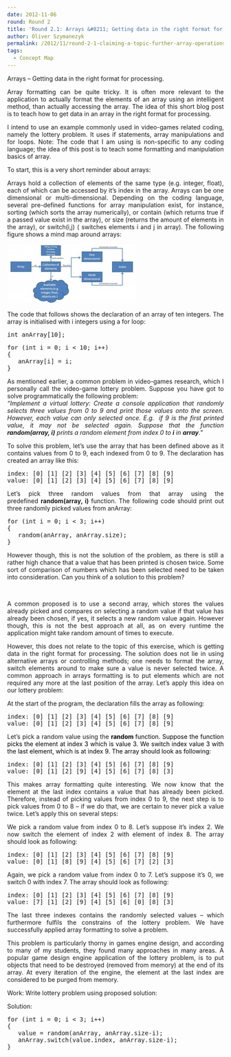 ```yaml
---
date: 2012-11-06
round: Round 2
title: 'Round 2.1: Arrays &#8211; Getting data in the right format for processing.'
author: Oliver Szymanezyk
permalink: /2012/11/round-2-1-claiming-a-topic-further-array-operations/
tags:
  - Concept Map
---
```

<p style="text-align: justify;">
  Arrays &#8211; Getting data in the right format for processing.
</p>

<p style="text-align: justify;">
  Array formatting can be quite tricky. It is often more relevant to the application to actually format the elements of an array using an intelligent method, than actually accessing the array. The idea of this short blog post is to teach how to get data in an array in the right format for processing.
</p>

<p style="text-align: justify;">
  I intend to use an example commonly used in video-games related coding, namely the lottery problem. It uses if statements, array manipulations and for loops. Note: The code that I am using is non-specific to any coding language; the idea of this post is to teach some formatting and manipulation basics of array.
</p>

<p style="text-align: justify;">
  To start, this is a very short reminder about arrays:
</p>

<p style="text-align: justify;">
  Arrays hold a collection of elements of the same type (e.g. integer, float), each of which can be accessed by it&#8217;s index in the array. Arrays can be one dimensional or multi-dimensional. Depending on the coding language, several pre-defined functions for array manipulation exist, for instance, sorting (which sorts the array numerically), or contain (which returns true if a passed value exist in the array), or size (returns the amount of elements in the array), or switch(i,j) ( switches elements i and j in array). The following figure shows a mind map around arrays:
</p>

<p style="text-align: justify;">
  <a href="/uploads/2012/11/arrays.jpg"><img class="aligncenter size-medium wp-image-1043" title="arrays" src="/uploads/2012/11/arrays-300x138.jpg" alt="" width="300" height="138" /></a>
</p>

<p style="text-align: justify;">
  The code that follows shows the declaration of an array of ten integers. The array is initialised with i integers using a for loop:
</p>

<pre>int anArray[10];</pre>

<pre>for (int i = 0; i &lt; 10; i++)
{
   anArray[i] = i;
}</pre>

<p style="text-align: justify;">
  As mentioned earlier, a common problem in video-games research, which I personally call the video-game lottery problem. Suppose you have got to solve programmatically the following problem:<br /> <em>&#8220;Implement a virtual lottery: Create a console application that randomly selects three values from 0 to 9 and print those values onto the screen. However, each value can only selected once. E.g.  if 9 is the first printed value, it may not be selected again. Suppose that the function <strong>random(array, i)</strong> prints a random element from index 0 to <strong>i</strong> in <strong>array</strong>.&#8221;</em>
</p>

<p style="text-align: justify;">
  To solve this problem, let&#8217;s use the array that has been defined above as it contains values from 0 to 9, each indexed from 0 to 9. The declaration has created an array like this:
</p>

<pre>index: [0] [1] [2] [3] [4] [5] [6] [7] [8] [9]
value: [0] [1] [2] [3] [4] [5] [6] [7] [8] [9]</pre>

<p style="text-align: justify;">
  Let&#8217;s pick three random values from that array using the predefined <strong>random(array, i) </strong>function. The following code should print out three randomly picked values from anArray:
</p>

<pre>for (int i = 0; i &lt; 3; i++)
{
   random(anArray, anArray.size);
}</pre>

<p style="text-align: justify;">
  However though, this is not the solution of the problem, as there is still a rather high chance that a value that has been printed is chosen twice. Some sort of comparison of numbers which has been selected need to be taken into consideration. Can you think of a solution to this problem?
</p>

<p style="text-align: justify;">
  <em> <allow student to ponder about solution></em>
</p>

<p style="text-align: justify;">
  A common proposed is to use a second array, which stores the values already picked and compares on selecting a random value if that value has already been chosen, if yes, it selects a new random value again. However though, this is not the best approach at all, as on every runtime the application might take random amount of times to execute.
</p>

<p style="text-align: justify;">
  However, this does not relate to the topic of this exercise, which is getting data in the right format for processing. The solution does not lie in using alternative arrays or controlling methods; one needs to format the array, switch elements around to make sure a value is never selected twice. A common approach in arrays formatting is to put elements which are not required any more at the last position of the array. Let&#8217;s apply this idea on our lottery problem:
</p>

<p style="text-align: justify;">
  At the start of the program, the declaration fills the array as following:
</p>

<pre>index: [0] [1] [2] [3] [4] [5] [6] [7] [8] [9]
value: [0] [1] [2] [3] [4] [5] [6] [7] [8] [9]</pre>

<p style="text-align: justify;">
  Let&#8217;s pick a random value using the <span style="color: #000000;"><strong>random </strong>function. Suppose the function picks the element at index 3 which is value 3. We switch index value 3 with the last element, which is at index 9. The array should look as following:</span>
</p>

<pre>index: [0] [1] [2] [3] [4] [5] [6] [7] [8] [9]
value: [0] [1] [2] [9] [4] [5] [6] [7] [8] [3]</pre>

<p style="text-align: justify;">
  This makes array formatting quite interesting. We now know that the element at the last index contains a value that has already been picked. Therefore, instead of picking values from index 0 to 9, the next step is to pick values from 0 to 8 &#8211; if we do that, we are certain to never pick a value twice. Let&#8217;s apply this on several steps:
</p>

<p style="text-align: justify;">
  We pick a random value from index 0 to 8. Let&#8217;s suppose it&#8217;s index 2. We now switch the element of index 2 with element of index 8. The array should look as following:
</p>

<pre>index: [0] [1] [2] [3] [4] [5] [6] [7] [8] [9]
value: [0] [1] [8] [9] [4] [5] [6] [7] [2] [3]</pre>

<p style="text-align: justify;">
  Again, we pick a random value from index 0 to 7. Let&#8217;s suppose it&#8217;s 0, we switch 0 with index 7. The array should look as following:
</p>

<pre>index: [0] [1] [2] [3] [4] [5] [6] [7] [8] [9]
value: [7] [1] [2] [9] [4] [5] [6] [0] [8] [3]</pre>

<p style="text-align: justify;">
  The last three indexes contains the randomly selected values &#8211; which furthermore fulfils the constrains of the lottery problem. We have successfully applied array formatting to solve a problem.
</p>

<p style="text-align: justify;">
  This problem is particularly thorny in games engine design, and according to many of my students, they found many approaches in many areas. A popular game design engine application of the lottery problem, is to put objects that need to be destroyed (removed from memory) at the end of its array. At every iteration of the engine, the element at the last index are considered to be purged from memory.
</p>

<p style="text-align: justify;">
  Work: Write lottery problem using proposed solution:
</p>

<p style="text-align: justify;">
  Solution:
</p>

<pre>for (int i = 0; i &lt; 3; i++)
{
   value = random(anArray, anArray.size-i);
   anArray.switch(value.index, anArray.size-i);
}</pre>

<p style="text-align: justify;">
